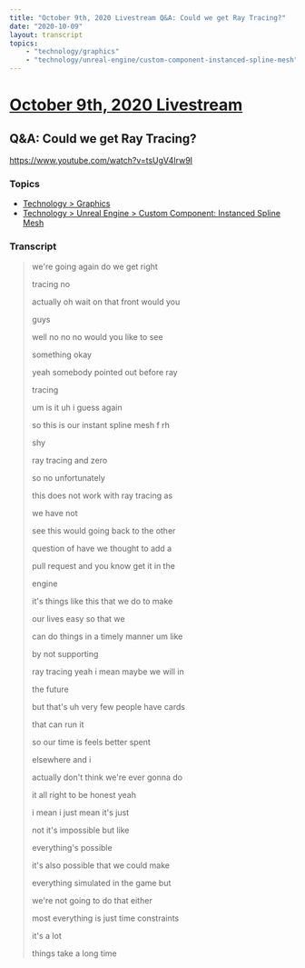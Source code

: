 ```yaml
---
title: "October 9th, 2020 Livestream Q&A: Could we get Ray Tracing?"
date: "2020-10-09"
layout: transcript
topics:
    - "technology/graphics"
    - "technology/unreal-engine/custom-component-instanced-spline-mesh"
---
```

# [October 9th, 2020 Livestream](../2020-10-09.md)
## Q&A: Could we get Ray Tracing?
https://www.youtube.com/watch?v=tsUgV4Irw9I

### Topics
* [Technology > Graphics](../topics/technology/graphics.md)
* [Technology > Unreal Engine > Custom Component: Instanced Spline Mesh](../topics/technology/unreal-engine/custom-component-instanced-spline-mesh.md)

### Transcript

> we're going again do we get right
>
> tracing no
>
> actually oh wait on that front would you
>
> guys
>
> well no no no would you like to see
>
> something okay
>
> yeah somebody pointed out before ray
>
> tracing
>
> um is it uh i guess again
>
> so this is our instant spline mesh f rh
>
> shy
>
> ray tracing and zero
>
> so no unfortunately
>
> this does not work with ray tracing as
>
> we have not
>
> see this would going back to the other
>
> question of have we thought to add a
>
> pull request and you know get it in the
>
> engine
>
> it's things like this that we do to make
>
> our lives easy so that we
>
> can do things in a timely manner um like
>
> by not supporting
>
> ray tracing yeah i mean maybe we will in
>
> the future
>
> but that's uh very few people have cards
>
> that can run it
>
> so our time is feels better spent
>
> elsewhere and i
>
> actually don't think we're ever gonna do
>
> it all right to be honest yeah
>
> i mean i just mean it's just
>
> not it's impossible but like
>
> everything's possible
>
> it's also possible that we could make
>
> everything simulated in the game but
>
> we're not going to do that either
>
> most everything is just time constraints
>
> it's a lot
>
> things take a long time
>
